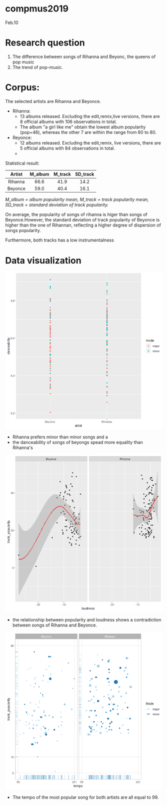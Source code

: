 # compmus2019
Feb.10

# Research question
1. The difference between songs of Rihanna and Beyonc, the queens of pop music
2. The trend of pop-music.

# Corpus:
The selected artists are Rihanna and Beyonce.
- Rihanna:
  - 13 albums released. Excluding the edit,remix,live versions, there are 8 official albums with 106 observations in total. 
  - The album "a girl like me" obtain the lowest album popularity (pop=46), whereas the other 7 are within the range from 60 to 80.
- Reyonce:
  - 12 albums released. Excluding the edit,remix, live versions, there are 5 official albums with 84 observations in total.
  - 
Statistical result:

|Artist   | M_album | M_track | SD_track |
|:-------:|:-------:|:-------:|:--------:|
|Rihanna  |   66.6  |  41.9   |  14.2    |
|Beyonce  |   59.0  |  40.4   |  16.1    |

*M_album = album popularity mean, M_track = track popularity mean, SD_track = standard deviation of track popularity.*

On average, the popularity of songs of rihanna is higer than songs of Beyonce.However, the standard deviation of track popularity of Beyonce is higher than the one of Rihannan, reflecting a higher degree of dispersion of songs popularity.

Furthermore, both tracks has a low instrumentalness

# Data visualization

![relation between danceabilty and artists](dance-art.png)
- Rihanna prefers minor than minor songs and a
- the danceability of songs of beyongs spead more equality than Rihanna's


![relation between loudness and popularity](loud-popu.png)
- the relationship between popularity and loudness shows a contradiction between songs of Rihanna and Beyonce.

![relation between tempo and popularity](tempo-pop.png)
- The tempo of the most popular song for both artists are all equal to 99.